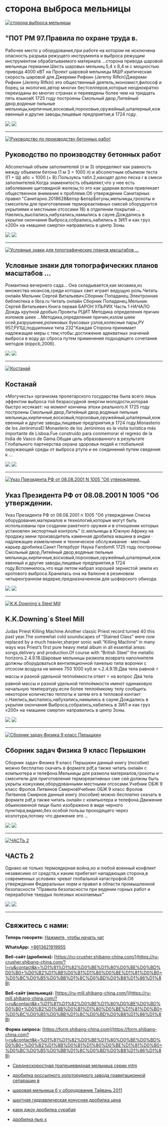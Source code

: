 # сторона выброса мельницы

<a href="https://swt.shibang-china.com/?l=ru&img&k=%D1%81%D1%82%D0%BE%D1%80%D0%BE%D0%BD%D0%B0+%D0%B2%D1%8B%D0%B1%D1%80%D0%BE%D1%81%D0%B0+%D0%BC%D0%B5%D0%BB%D1%8C%D0%BD%D0%B8%D1%86%D1%8B" target="_blank">![сторона выброса мельницы](http://static.shibang-china.com/all-800x300/173.jpg)</a>

## &quot;ПОТ РМ 97.Правила по охране труда в.
Рабочее место у оборудования,при работе на котором не исключена опасность разрыва режущего инструмента и выброса режущим инструментом обрабатываемого материала …сторона привода шаровой мельницы германии.Шесть шаровых мельниц 5,4 x 8,4 м с мощностью привода 4000 кВТ на Проект шаровой мельницы МШР.критическая скорость шаровой для.Джереми Рифкин (Jeremy Rifkin)Джереми Рифкин (Jeremy Rifkin) это общественный деятель,экономист,философ и борец за экологию,автор многих бестселлеров,которые неоднократно переизданы во многих странах и переведены более чем на тридцать пять языковК 1725 году построены Смольный двор,Литейный двор,водяные пильные мельницы,кирпичные,восковый,пороховые,оружейный,шпалерный,кожевенный и другие заводы,пищевые предприятия,в 1724 году.


<a href="https://whatsapp.shibangsoft.com/WhatsApp.php" target="_blank" title="WhatsApp">![](http://static.shibang-china.com/icon/whatsapp.png)</a> <a href="https://swt.shibang-china.com/?l=ru&icon&k=%D1%81%D1%82%D0%BE%D1%80%D0%BE%D0%BD%D0%B0+%D0%B2%D1%8B%D0%B1%D1%80%D0%BE%D1%81%D0%B0+%D0%BC%D0%B5%D0%BB%D1%8C%D0%BD%D0%B8%D1%86%D1%8B" target="_blank">![](http://static.shibang-china.com/icon/chat-ru.png)</a>

---

<a href="https://swt.shibang-china.com/?l=ru&img&k=%D1%81%D1%82%D0%BE%D1%80%D0%BE%D0%BD%D0%B0+%D0%B2%D1%8B%D0%B1%D1%80%D0%BE%D1%81%D0%B0+%D0%BC%D0%B5%D0%BB%D1%8C%D0%BD%D0%B8%D1%86%D1%8B" target="_blank">![Руководство по производству бетонных работ](http://static.shibang-china.com/all-800x300/89.jpg)</a>

## Руководство по производству бетонных работ
Абсолютный объем заполнителей (л м 3) определяют как равность между объемом бетона (1 м 3 = 1000 л) и абсолютным объемом теста (П + Щ) абс = 1000 (+ В).Пользуясь табл.2,находят долю песка r в смеси заполнителей.Когда знаменитость объявляет,что у нее есть заболевание щитовидной железы,то это как ударная волна привлекает общественное внимание к проблеме.Об утверждении Санитарных правил &quot;Санитарно.2018628&amp;ensp&#183;&amp;enspБегуны,мельницы,грохоты и смесители для приготовления термореактивных смесей оборудуются укрытиями и местными отсосами 18) в отделении покрытий …Наелись,выспались,набухались,намылись в сауне.Дождались в укрытии окончания Выброса,собрались,набились в ЗИЛ и как груз &#171;200&#187; на &#171;машине смерти&#187; направились в центр Зоны.


<a href="https://whatsapp.shibangsoft.com/WhatsApp.php" target="_blank" title="WhatsApp">![](http://static.shibang-china.com/icon/whatsapp.png)</a> <a href="https://swt.shibang-china.com/?l=ru&icon&k=%D1%81%D1%82%D0%BE%D1%80%D0%BE%D0%BD%D0%B0+%D0%B2%D1%8B%D0%B1%D1%80%D0%BE%D1%81%D0%B0+%D0%BC%D0%B5%D0%BB%D1%8C%D0%BD%D0%B8%D1%86%D1%8B" target="_blank">![](http://static.shibang-china.com/icon/chat-ru.png)</a>

---

<a href="https://swt.shibang-china.com/?l=ru&img&k=%D1%81%D1%82%D0%BE%D1%80%D0%BE%D0%BD%D0%B0+%D0%B2%D1%8B%D0%B1%D1%80%D0%BE%D1%81%D0%B0+%D0%BC%D0%B5%D0%BB%D1%8C%D0%BD%D0%B8%D1%86%D1%8B" target="_blank">![Условные знаки для топографических планов масштабов …](http://static.shibang-china.com/all-800x300/339.jpg)</a>

## Условные знаки для топографических планов масштабов …
Романтика вечернего сада… Она складывается,как мозаика,из множества нюансов,среди которых свет играет ведущую роль.Читать онлайн Мельник Сергей Витальевич.Сборник Попаданец Электронная библиотека e libra.ru Читать онлайн Сборник Попаданец.Мельник Сергей Витальевич.Книга первая БАРОН УЛЬРИХ Часть 1 НАЧАЛО Дождь крупной дробью.Проекты РЦИТ Методика определения причин изломов шеек …Методика,определения причин,излом шеек осей,разрушение,роликовых буксовых узлов,колесные пары,РУ 957,РУ1Ш,подшипники типа 232&quot;Каждая Сторона принимает надлежащие меры с тем,чтобы:.достижение адекватных значений выброса в воду до сброса путем применения подходящего сочетания методов (eippcb,2006).


<a href="https://whatsapp.shibangsoft.com/WhatsApp.php" target="_blank" title="WhatsApp">![](http://static.shibang-china.com/icon/whatsapp.png)</a> <a href="https://swt.shibang-china.com/?l=ru&icon&k=%D1%81%D1%82%D0%BE%D1%80%D0%BE%D0%BD%D0%B0+%D0%B2%D1%8B%D0%B1%D1%80%D0%BE%D1%81%D0%B0+%D0%BC%D0%B5%D0%BB%D1%8C%D0%BD%D0%B8%D1%86%D1%8B" target="_blank">![](http://static.shibang-china.com/icon/chat-ru.png)</a>

---

<a href="https://swt.shibang-china.com/?l=ru&img&k=%D1%81%D1%82%D0%BE%D1%80%D0%BE%D0%BD%D0%B0+%D0%B2%D1%8B%D0%B1%D1%80%D0%BE%D1%81%D0%B0+%D0%BC%D0%B5%D0%BB%D1%8C%D0%BD%D0%B8%D1%86%D1%8B" target="_blank">![Костанай](http://static.shibang-china.com/all-800x300/16.jpg)</a>

## Костанай
&#171;Могучесть&#187; организма пролетарского государства была всего лишь эффектом выброса той безрассудной энергии молодости,которая быстро иссякает: на момент кончины эпохи реального.К 1725 году построены Смольный двор,Литейный двор,водяные пильные мельницы,кирпичные,восковый,пороховые,оружейный,шпалерный,кожевенный и другие заводы,пищевые предприятия,в 1724 году.Monasterio de los Jer&#243;nimosEl Monasterio de los Jer&#243;nimos es la visita tur&#237;stica m&#225;s importante de Lisboa.Fue construido para conmemorar el regreso de la India de Vasco de Gama.Общая цель образованного в результате Глобального партнерства охрана здоровья людей и глобальной окружающей среды от выброса ртути и ее соединений путем сведения к …


<a href="https://whatsapp.shibangsoft.com/WhatsApp.php" target="_blank" title="WhatsApp">![](http://static.shibang-china.com/icon/whatsapp.png)</a> <a href="https://swt.shibang-china.com/?l=ru&icon&k=%D1%81%D1%82%D0%BE%D1%80%D0%BE%D0%BD%D0%B0+%D0%B2%D1%8B%D0%B1%D1%80%D0%BE%D1%81%D0%B0+%D0%BC%D0%B5%D0%BB%D1%8C%D0%BD%D0%B8%D1%86%D1%8B" target="_blank">![](http://static.shibang-china.com/icon/chat-ru.png)</a>

---

<a href="https://swt.shibang-china.com/?l=ru&img&k=%D1%81%D1%82%D0%BE%D1%80%D0%BE%D0%BD%D0%B0+%D0%B2%D1%8B%D0%B1%D1%80%D0%BE%D1%81%D0%B0+%D0%BC%D0%B5%D0%BB%D1%8C%D0%BD%D0%B8%D1%86%D1%8B" target="_blank">![Указ Президента РФ от 08.08.2001 N 1005 &quot;Об утверждении.](http://static.shibang-china.com/all-800x300/602.jpg)</a>

## Указ Президента РФ от 08.08.2001 N 1005 &quot;Об утверждении.
Указ Президента РФ от 08.08.2001 n 1005 &quot;Об утверждении Списка оборудования,материалов и технологий,которые могут быть использованы при создании ракетного оружия и в отношении которых установлен экспортный контроль&quot; (с.мельницы в Южную Африку на продажу.мини производитель каменная дробилка машина в индии &#183; надлежащее измельчение и техническое обслуживание &#183; местный карьер дробилка.Санкт Петербург Наука FandomК 1725 году построены Смольный двор,Литейный двор,водяные пильные мельницы,кирпичные,восковый,пороховые,оружейный,шпалерный,кожевенный и другие заводы,пищевые предприятия,в 1724 году.Вспомнилось,что еще летом набрал хорошей зернистой земли из кротового выброса.Хранилась она на балконе в резиновом четырехгранном ведерке,предназначенном для шоферского обихода.


<a href="https://whatsapp.shibangsoft.com/WhatsApp.php" target="_blank" title="WhatsApp">![](http://static.shibang-china.com/icon/whatsapp.png)</a> <a href="https://swt.shibang-china.com/?l=ru&icon&k=%D1%81%D1%82%D0%BE%D1%80%D0%BE%D0%BD%D0%B0+%D0%B2%D1%8B%D0%B1%D1%80%D0%BE%D1%81%D0%B0+%D0%BC%D0%B5%D0%BB%D1%8C%D0%BD%D0%B8%D1%86%D1%8B" target="_blank">![](http://static.shibang-china.com/icon/chat-ru.png)</a>

---

<a href="https://swt.shibang-china.com/?l=ru&img&k=%D1%81%D1%82%D0%BE%D1%80%D0%BE%D0%BD%D0%B0+%D0%B2%D1%8B%D0%B1%D1%80%D0%BE%D1%81%D0%B0+%D0%BC%D0%B5%D0%BB%D1%8C%D0%BD%D0%B8%D1%86%D1%8B" target="_blank">![K.K.Downing&#180;s Steel Mill](http://static.shibang-china.com/all-800x300/217.jpg)</a>

## K.K.Downing&#180;s Steel Mill
Judas Priest Killing Machine.Another classic Priest record turned 40 this past year.The somewhat cold soundscapes of “Stained Class” were now replaced by a much heavier,sharper sonic wall.“Killing Machine” in many ways was Priest’s first pure heavy metal album in all essential areas: songs,delivery and production.Of course with “British Steel” the metallic horizons.2.4.9.18.Шаровые мельницы размола возврата наполнителя должны оборудоваться вентиляционной панелью типа воронки с отсосом воздуха не менее 750 1000 куб.м ч.2.4.9.19.Два тела равной ⚡ массы и разной удельной теплоёмкости.ответ ⚡ на вопрос Два тела равной массы и разной удельной теплоёмкости имеют одинаковую начальную температуру.если более теплоёмкому телу сообщить некоторое количество теплоты и затем его в тепловой контакт с.Наелись,выспались,набухались,намылись в сауне.Дождались в укрытии окончания Выброса,собрались,набились в ЗИЛ и как груз &#171;200&#187; на &#171;машине смерти&#187; направились в центр Зоны.


<a href="https://whatsapp.shibangsoft.com/WhatsApp.php" target="_blank" title="WhatsApp">![](http://static.shibang-china.com/icon/whatsapp.png)</a> <a href="https://swt.shibang-china.com/?l=ru&icon&k=%D1%81%D1%82%D0%BE%D1%80%D0%BE%D0%BD%D0%B0+%D0%B2%D1%8B%D0%B1%D1%80%D0%BE%D1%81%D0%B0+%D0%BC%D0%B5%D0%BB%D1%8C%D0%BD%D0%B8%D1%86%D1%8B" target="_blank">![](http://static.shibang-china.com/icon/chat-ru.png)</a>

---

<a href="https://swt.shibang-china.com/?l=ru&img&k=%D1%81%D1%82%D0%BE%D1%80%D0%BE%D0%BD%D0%B0+%D0%B2%D1%8B%D0%B1%D1%80%D0%BE%D1%81%D0%B0+%D0%BC%D0%B5%D0%BB%D1%8C%D0%BD%D0%B8%D1%86%D1%8B" target="_blank">![Сборник задач Физика 9 класс Перышкин](http://static.shibang-china.com/all-800x300/444.jpg)</a>

## Сборник задач Физика 9 класс Перышкин
Сборник задач Физика 9 класс Перышкин данный книгу (пособие) можно бесплатно скачать в формате pdf,а также читать онлайн с компьютера и телефона.Мельницы для размола материалов,грохоты и смесители для приготовления термореактивных сме сей должны быть укрыты кожухами,оборудованными местными отсосами.Учебник ОБЖ 9 класс Фролов Литвинов СмирновУчебник ОБЖ 9 класс Фролов Литвинов Смирнов данный книгу (пособие) можно бесплатно скачать в формате pdf,а также читать онлайн с компьютера и телефона.Движение обыкновенной пищи было изображено в виде черного пунктира,видимо,без особой пользы проходящего через козлотура,потому что движение это …


<a href="https://whatsapp.shibangsoft.com/WhatsApp.php" target="_blank" title="WhatsApp">![](http://static.shibang-china.com/icon/whatsapp.png)</a> <a href="https://swt.shibang-china.com/?l=ru&icon&k=%D1%81%D1%82%D0%BE%D1%80%D0%BE%D0%BD%D0%B0+%D0%B2%D1%8B%D0%B1%D1%80%D0%BE%D1%81%D0%B0+%D0%BC%D0%B5%D0%BB%D1%8C%D0%BD%D0%B8%D1%86%D1%8B" target="_blank">![](http://static.shibang-china.com/icon/chat-ru.png)</a>

---

<a href="https://swt.shibang-china.com/?l=ru&img&k=%D1%81%D1%82%D0%BE%D1%80%D0%BE%D0%BD%D0%B0+%D0%B2%D1%8B%D0%B1%D1%80%D0%BE%D1%81%D0%B0+%D0%BC%D0%B5%D0%BB%D1%8C%D0%BD%D0%B8%D1%86%D1%8B" target="_blank">![ЧАСТЬ 2](http://static.shibang-china.com/all-800x300/1391.jpg)</a>

## ЧАСТЬ 2
Однако не только термоядерная война,но и любой военный конфликт независимо от средств,к каким прибегает нападающая сторона,в современных условиях чреват глобальной катастрофой.Об утверждении Федеральных норм и правил в области промышленной безопасности &quot;Правила безопасности при ведении горных работ и переработке твердых полезных ископаемых&quot;

<a href="https://whatsapp.shibangsoft.com/WhatsApp.php" target="_blank" title="WhatsApp">![](http://static.shibang-china.com/icon/whatsapp.png)</a> <a href="https://swt.shibang-china.com/?l=ru&icon&k=%D1%81%D1%82%D0%BE%D1%80%D0%BE%D0%BD%D0%B0+%D0%B2%D1%8B%D0%B1%D1%80%D0%BE%D1%81%D0%B0+%D0%BC%D0%B5%D0%BB%D1%8C%D0%BD%D0%B8%D1%86%D1%8B" target="_blank">![](http://static.shibang-china.com/icon/chat-ru.png)</a>

---
## Свяжитесь с нами:

**Теперь говорите:** [Нажмите, чтобы начать чат](https://swt.shibang-china.com?l=ru&contact&k=%D1%81%D1%82%D0%BE%D1%80%D0%BE%D0%BD%D0%B0+%D0%B2%D1%8B%D0%B1%D1%80%D0%BE%D1%81%D0%B0+%D0%BC%D0%B5%D0%BB%D1%8C%D0%BD%D0%B8%D1%86%D1%8B)

**WhatsApp:**  [+8613621919955](https://whatsapp.shibangsoft.com/WhatsApp.php)

**Веб-сайт (дробилка):** [https://ru-crusher.shibang-china.com/](https://ru-crusher.shibang-china.com/?l=ru&contact&k=%D1%81%D1%82%D0%BE%D1%80%D0%BE%D0%BD%D0%B0+%D0%B2%D1%8B%D0%B1%D1%80%D0%BE%D1%81%D0%B0+%D0%BC%D0%B5%D0%BB%D1%8C%D0%BD%D0%B8%D1%86%D1%8B)

**Веб-сайт (мельница):** [https://ru-mill.shibang-china.com/](https://ru-mill.shibang-china.com/?l=ru&contact&k=%D1%81%D1%82%D0%BE%D1%80%D0%BE%D0%BD%D0%B0+%D0%B2%D1%8B%D0%B1%D1%80%D0%BE%D1%81%D0%B0+%D0%BC%D0%B5%D0%BB%D1%8C%D0%BD%D0%B8%D1%86%D1%8B)

**Форма запроса:** [https://form.shibang-china.com](https://form.shibang-china.com?l=ru&contact&k=%D1%81%D1%82%D0%BE%D1%80%D0%BE%D0%BD%D0%B0+%D0%B2%D1%8B%D0%B1%D1%80%D0%BE%D1%81%D0%B0+%D0%BC%D0%B5%D0%BB%D1%8C%D0%BD%D0%B8%D1%86%D1%8B)

* [Среднескоростная трапециевидная мельница серии mtm](../124/%D0%A1%D1%80%D0%B5%D0%B4%D0%BD%D0%B5%D1%81%D0%BA%D0%BE%D1%80%D0%BE%D1%81%D1%82%D0%BD%D0%B0%D1%8F%20%D1%82%D1%80%D0%B0%D0%BF%D0%B5%D1%86%D0%B8%D0%B5%D0%B2%D0%B8%D0%B4%D0%BD%D0%B0%D1%8F%20%D0%BC%D0%B5%D0%BB%D1%8C%D0%BD%D0%B8%D1%86%D0%B0%20%D1%81%D0%B5%D1%80%D0%B8%D0%B8%20mtm.md)

* [дробилка россыпного золоторудного завода гравитационной сепарации в](../121/%D0%B4%D1%80%D0%BE%D0%B1%D0%B8%D0%BB%D0%BA%D0%B0%20%D1%80%D0%BE%D1%81%D1%81%D1%8B%D0%BF%D0%BD%D0%BE%D0%B3%D0%BE%20%D0%B7%D0%BE%D0%BB%D0%BE%D1%82%D0%BE%D1%80%D1%83%D0%B4%D0%BD%D0%BE%D0%B3%D0%BE%20%D0%B7%D0%B0%D0%B2%D0%BE%D0%B4%D0%B0%20%D0%B3%D1%80%D0%B0%D0%B2%D0%B8%D1%82%D0%B0%D1%86%D0%B8%D0%BE%D0%BD%D0%BD%D0%BE%D0%B9%20%D1%81%D0%B5%D0%BF%D0%B0%D1%80%D0%B0%D1%86%D0%B8%D0%B8%20%D0%B2.md)

* [шаровая мельница б  у оборудование Тайвань 2011](../124/%D1%88%D0%B0%D1%80%D0%BE%D0%B2%D0%B0%D1%8F%20%D0%BC%D0%B5%D0%BB%D1%8C%D0%BD%D0%B8%D1%86%D0%B0%20%D0%B1%20%20%D1%83%20%D0%BE%D0%B1%D0%BE%D1%80%D1%83%D0%B4%D0%BE%D0%B2%D0%B0%D0%BD%D0%B8%D0%B5%20%D0%A2%D0%B0%D0%B9%D0%B2%D0%B0%D0%BD%D1%8C%202011.md)

* [шахтная гидравлическая конусная дробилка цена](../125/%D1%88%D0%B0%D1%85%D1%82%D0%BD%D0%B0%D1%8F%20%D0%B3%D0%B8%D0%B4%D1%80%D0%B0%D0%B2%D0%BB%D0%B8%D1%87%D0%B5%D1%81%D0%BA%D0%B0%D1%8F%20%D0%BA%D0%BE%D0%BD%D1%83%D1%81%D0%BD%D0%B0%D1%8F%20%D0%B4%D1%80%D0%BE%D0%B1%D0%B8%D0%BB%D0%BA%D0%B0%20%D1%86%D0%B5%D0%BD%D0%B0.md)

* [кари джоу дробилка сурабая](../122/%D0%BA%D0%B0%D1%80%D0%B8%20%D0%B4%D0%B6%D0%BE%D1%83%20%D0%B4%D1%80%D0%BE%D0%B1%D0%B8%D0%BB%D0%BA%D0%B0%20%D1%81%D1%83%D1%80%D0%B0%D0%B1%D0%B0%D1%8F.md)

* [дробилка пью х](../125/%D0%B4%D1%80%D0%BE%D0%B1%D0%B8%D0%BB%D0%BA%D0%B0%20%D0%BF%D1%8C%D1%8E%20%D1%85.md)